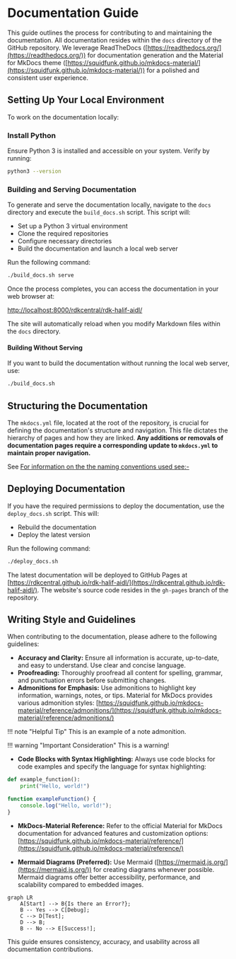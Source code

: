 # Documentation Guide

This guide outlines the process for contributing to and maintaining the documentation. All documentation resides within the `docs` directory of the GitHub repository. We leverage ReadTheDocs ([https://readthedocs.org/](https://readthedocs.org/)) for documentation generation and the Material for MkDocs theme ([https://squidfunk.github.io/mkdocs-material/](https://squidfunk.github.io/mkdocs-material/)) for a polished and consistent user experience.

## Setting Up Your Local Environment

To work on the documentation locally:

### Install Python

Ensure Python 3 is installed and accessible on your system. Verify by running:

```bash
python3 --version
```

### Building and Serving Documentation

To generate and serve the documentation locally, navigate to the `docs` directory and execute the `build_docs.sh` script. This script will:

- Set up a Python 3 virtual environment  
- Clone the required repositories  
- Configure necessary directories  
- Build the documentation and launch a local web server  

Run the following command:

```bash
./build_docs.sh serve
```

Once the process completes, you can access the documentation in your web browser at:

[http://localhost:8000/rdkcentral/rdk-halif-aidl/](http://localhost:8000/rdkcentral/rdk-halif-aidl/)

The site will automatically reload when you modify Markdown files within the `docs` directory.

#### Building Without Serving

If you want to build the documentation without running the local web server, use:

```bash
./build_docs.sh
```

## Structuring the Documentation

The `mkdocs.yml` file, located at the root of the repository, is crucial for defining the documentation's structure and navigation. This file dictates the hierarchy of pages and how they are linked. **Any additions or removals of documentation pages require a corresponding update to ****`mkdocs.yml`**** to maintain proper navigation.**

See [For information on the the naming conventions used see:-](../halif/key_concepts/hal/hal_naming_conventions.md)

## Deploying Documentation

If you have the required permissions to deploy the documentation, use the `deploy_docs.sh` script. This will:

- Rebuild the documentation  
- Deploy the latest version  

Run the following command:

```bash
./deploy_docs.sh
```

The latest documentation will be deployed to GitHub Pages at [https://rdkcentral.github.io/rdk-halif-aidl/](https://rdkcentral.github.io/rdk-halif-aidl/). The website's source code resides in the `gh-pages` branch of the repository.

## Writing Style and Guidelines

When contributing to the documentation, please adhere to the following guidelines:

- **Accuracy and Clarity:** Ensure all information is accurate, up-to-date, and easy to understand. Use clear and concise language.
- **Proofreading:** Thoroughly proofread all content for spelling, grammar, and punctuation errors before submitting changes.
- **Admonitions for Emphasis:** Use admonitions to highlight key information, warnings, notes, or tips. Material for MkDocs provides various admonition styles: [https://squidfunk.github.io/mkdocs-material/reference/admonitions/](https://squidfunk.github.io/mkdocs-material/reference/admonitions/)

!!! note "Helpful Tip"
    This is an example of a note admonition.

!!! warning "Important Consideration"
    This is a warning!

- **Code Blocks with Syntax Highlighting:** Always use code blocks for code examples and specify the language for syntax highlighting:

```python
def example_function():
    print("Hello, world!")
```

```javascript
function exampleFunction() {
    console.log("Hello, world!");
}
```

- **MkDocs-Material Reference:** Refer to the official Material for MkDocs documentation for advanced features and customization options: [https://squidfunk.github.io/mkdocs-material/reference/](https://squidfunk.github.io/mkdocs-material/reference/)

- **Mermaid Diagrams (Preferred):** Use Mermaid ([https://mermaid.js.org/](https://mermaid.js.org/)) for creating diagrams whenever possible. Mermaid diagrams offer better accessibility, performance, and scalability compared to embedded images.

```mermaid
graph LR
    A[Start] --> B{Is there an Error?};
    B -- Yes --> C[Debug];
    C --> D[Test];
    D --> B;
    B -- No --> E[Success!];
```

This guide ensures consistency, accuracy, and usability across all documentation contributions.
